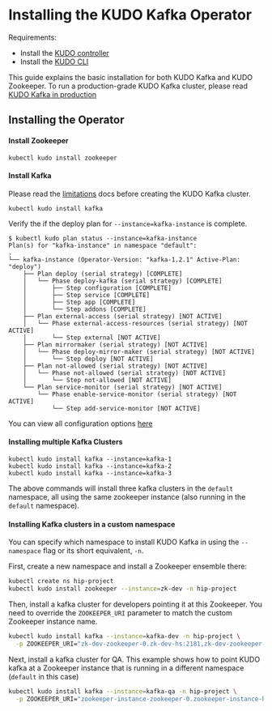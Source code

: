 # Installing the KUDO Kafka Operator

Requirements:

- Install the [KUDO controller](https://kudo.dev/docs/getting-started/)
- Install the [KUDO CLI](https://kudo.dev/docs/cli/)

This guide explains the basic installation for both KUDO Kafka and KUDO Zookeeper.
To run a production-grade KUDO Kafka cluster, please read [KUDO Kafka in production](./production.md)

## Installing the Operator

#### Install Zookeeper 
```
kubectl kudo install zookeeper
```

#### Install Kafka 

Please read the [limitations](./limitations.md) docs before creating the KUDO Kafka cluster. 

```
kubectl kudo install kafka
```

Verify the if the deploy plan for `--instance=kafka-instance` is complete.
```
$ kubectl kudo plan status --instance=kafka-instance
Plan(s) for "kafka-instance" in namespace "default":
.
└── kafka-instance (Operator-Version: "kafka-1.2.1" Active-Plan: "deploy")
    ├── Plan deploy (serial strategy) [COMPLETE]
    │   └── Phase deploy-kafka (serial strategy) [COMPLETE]
    │       ├── Step configuration [COMPLETE]
    │       ├── Step service [COMPLETE]
    │       ├── Step app [COMPLETE]
    │       └── Step addons [COMPLETE]
    ├── Plan external-access (serial strategy) [NOT ACTIVE]
    │   └── Phase external-access-resources (serial strategy) [NOT ACTIVE]
    │       └── Step external [NOT ACTIVE]
    ├── Plan mirrormaker (serial strategy) [NOT ACTIVE]
    │   └── Phase deploy-mirror-maker (serial strategy) [NOT ACTIVE]
    │       └── Step deploy [NOT ACTIVE]
    ├── Plan not-allowed (serial strategy) [NOT ACTIVE]
    │   └── Phase not-allowed (serial strategy) [NOT ACTIVE]
    │       └── Step not-allowed [NOT ACTIVE]
    └── Plan service-monitor (serial strategy) [NOT ACTIVE]
        └── Phase enable-service-monitor (serial strategy) [NOT ACTIVE]
            └── Step add-service-monitor [NOT ACTIVE]
```

You can view all configuration options [here](./configuration.md)

#### Installing multiple Kafka Clusters

```
kubectl kudo install kafka --instance=kafka-1
kubectl kudo install kafka --instance=kafka-2
kubectl kudo install kafka --instance=kafka-3
```

The above commands will install three kafka clusters in the `default` namespace,
all using the same zookeeper instance (also running in the `default` namespace).

#### Installing Kafka clusters in a custom namespace

You can specify which namespace to install KUDO Kafka in using the `--namespace` flag
or its short equivalent, `-n`.

First, create a new namespace and install a Zookeeper ensemble there:

```bash
kubectl create ns hip-project
kubectl kudo install zookeeper --instance=zk-dev -n hip-project
```

Then, install a kafka cluster for developers pointing it at this Zookeeper.
You need to override the `ZOOKEEPER_URI` parameter to match the custom Zookeeper instance name.

```bash
kubectl kudo install kafka --instance=kafka-dev -n hip-project \
  -p ZOOKEEPER_URI="zk-dev-zookeeper-0.zk-dev-hs:2181,zk-dev-zookeeper-1.zk-dev-hs:2181,zk-dev-zookeeper-2.zk-dev-hs:2181"
```

Next, install a kafka cluster for QA. This example shows how to point KUDO kafka at a Zookeeper instance
that is running in a different namespace (`default` in this case)

```bash
kubectl kudo install kafka --instance=kafka-qa -n hip-project \
  -p ZOOKEEPER_URI="zookeeper-instance-zookeeper-0.zookeeper-instance-hs.default:2181,zookeeper-instance-zookeeper-1.zookeeper-instance-hs.default:2181,zookeeper-instance-zookeeper-2.zookeeper-instance-hs.default:2181"
```
